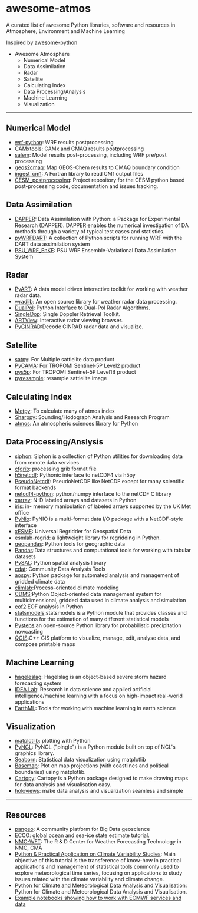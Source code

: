 # awesome-atmos
A curated list of awesome Python libraries, software and resources in Atmosphere, Environment and Machine Learning

Inspired by [awesome-python](https://github.com/vinta/awesome-python)

* Awesome Atmosphere
  * Numerical Model
  * Data Assimilation
  * Radar
  * Satellite
  * Calculating Index  
  * Data Processing/Analysis
  * Machine Learning
  * Visualization

---

## Numerical Model
  * [wrf-python](https://wrf-python.readthedocs.io/en/latest/): WRF results postprocessing
  * [CAMxtools](https://github.com/jaegunjung/CAMxtools): CAMx and CMAQ results postprocessing
  * [salem](https://salem.readthedocs.io/en/latest/): Model results post-processing, including WRF pre/post processing
  * [geos2cmaq](https://github.com/barronh/geos2cmaq): Map GEOS-Chem results to CMAQ boundary condition
  * [ingest_cm1](https://github.com/cwebster2/ingest_cm1): A Fortran library to read CM1 output files
  * [CESM_postprocessing](https://github.com/NCAR/CESM_postprocessing): Project repository for the CESM python based post-processing code, documentation and issues tracking.

## Data Assimilation
  * [DAPPER](https://github.com/nansencenter/DAPPER): Data Assimilation with Python: a Package for Experimental Research (DAPPER). DAPPER enables the numerical investigation of DA methods through a variety of typical test cases and statistics.
  * [pyWRFDART](https://github.com/lmadaus/pyWRFDART): A collection of Python scripts for running WRF with the DART data assimilation system
  * [PSU_WRF_EnKF](https://github.com/myying/PSU_WRF_EnKF): PSU WRF Ensemble-Variational Data Assimilation System

## Radar
  * [PyART](https://github.com/ARM-DOE/pyart): A data model driven interactive toolkit for working with weather radar data.
  * [wradlib](https://wradlib.org/): An open source library for weather radar data processing.
  * [DualPol](https://github.com/nasa/DualPol): Python Interface to Dual-Pol Radar Algorithms.
  * [SingleDop](https://github.com/nasa/DualPol): Single Doppler Retrieval Toolkit.
  * [ARTView](https://github.com/nguy/artview): Interactive radar viewing browser.
  * [PyCINRAD](https://github.com/CyanideCN/PyCINRAD):Decode CINRAD radar data and visualize.

## Satellite
  * [satpy](https://github.com/pytroll/satpy): For Multiple sattlelite data product
  * [PyCAMA](https://dev.knmi.nl/projects/pycama): For TROPOMI Sentinel-5P Level2 product
  * [pys5p](https://github.com/rmvanhees/pys5p): For TROPOMI Sentinel-5P Level1B product
  * [pyresample](https://pyresample.readthedocs.io/en/latest/): resample sattlelite image

## Calculating Index
  * [Metpy](https://unidata.github.io/MetPy/latest/index.html): To calculate many of atmos index
  * [Sharppy](https://github.com/sharppy/SHARPpy): Sounding/Hodograph Analysis and Research Program
  * [atmos](https://github.com/atmos-python/atmos): An atmospheric sciences library for Python

## Data Processing/Anslysis
  * [siphon](https://unidata.github.io/siphon/latest/index.html): Siphon is a collection of Python utilities for downloading data from remote data services
  * [cfgrib](https://github.com/ecmwf/cfgrib): processing grib format file
  * [h5netcdf](https://github.com/shoyer/h5netcdf): Pythonic interface to netCDF4 via h5py
  * [PseudoNetcdf](https://github.com/barronh/pseudonetcdf): PseudoNetCDF like NetCDF except for many scientific format backends
  * [netcdf4-python](https://github.com/Unidata/netcdf4-python): python/numpy interface to the netCDF C library
  * [xarray](http://xarray.pydata.org/en/stable/): N-D labeled arrays and datasets in Python
  * [iris](https://scitools.org.uk/iris/docs/v1.9.0/html/index.html): in- memory manipulation of labeled arrays supported by the UK Met office
  * [PyNio](https://github.com/NCAR/pynio): PyNIO is a multi-format data I/O package with a NetCDF-style interface
  * [xESMF](https://github.com/JiaweiZhuang/xESMF): Universal Regridder for Geospatial Data 
  * [esmlab-regrid](https://github.com/NCAR/esmlab-regrid): a lightweight library for regridding in Python.
  * [geopandas](https://github.com/geopandas/geopandas): Python tools for geographic data
  * [Pandas](https://pandas.pydata.org/):Data structures and computational tools for working with tabular datasets
  * [PySAL](https://github.com/pysal/PySAL): Python spatial analysis library
  * [cdat](https://github.com/CDAT/cdat): Community Data Analysis Tools  
  * [aospy](https://github.com/spencerahill/aospy): Python package for automated analysis and management of gridded climate data
  * [climlab](https://climlab.readthedocs.io/en/latest/):Process-oriented climate modeling
  * [CDMS](https://cdms.readthedocs.io/en/latest/index.html):Python Object-oriented data management system for multidimensional, gridded data used in climate analysis and simulation
  * [eof2](https://github.com/ajdawson/eof2):EOF analysis in Python
  * [statsmodels](http://www.statsmodels.org/devel/):statsmodels is a Python module that provides classes and functions for the estimation of many different statistical models
  * [Pysteps](https://pysteps.readthedocs.io/en/latest/auto_examples/index.html):an open-source Python library for probabilistic precipitation nowcasting
  * [QGIS](https://qgis.org/):C++ GIS platform to visualize, manage, edit, analyse data, and compose printable maps
## Machine Learning
  * [hageleslag](https://github.com/djgagne/hagelslag): Hagelslag is an object-based severe storm hazard forecasting system
  * [IDEA Lab](http://www.mcgovern-fagg.org/idea/index.html): Research in data science and applied artificial intelligence/machine learning with a focus on high-impact real-world applications
  * [EarthML](https://github.com/pyviz-topics/EarthML): Tools for working with machine learning in earth science

## Visualization
  * [matplotlib](https://github.com/matplotlib/matplotlib): plotting with Python
  * [PyNGL](https://github.com/NCAR/pyngl): PyNGL ("pingle") is a Python module built on top of NCL's graphics library.
  * [Seaborn](https://github.com/mwaskom/seaborn): Statistical data visualization using matplotlib
  * [Basemap](https://matplotlib.org/basemap/): Plot on map projections (with coastlines and political boundaries) using matplotlib.
  * [Cartopy](https://scitools.org.uk/cartopy/docs/latest/): Cartopy is a Python package designed to make drawing maps for data analysis and visualisation easy.
  * [holoviews](https://github.com/pyviz/holoviews): make data analysis and visualization seamless and simple

---

## Resources
  * [pangeo](https://pangeo.io/): A community platform for Big Data geoscience
  * [ECCO](https://ecco-v4-python-tutorial.readthedocs.io/index.html): global ocean and sea-ice state estimate tutorial. 
  * [NMC-WFT](https://github.com/nmcdev): The R & D Center for Weather Forecasting Technology in NMC, CMA
  * [Python & Practical Application on Climate Variability Studies](https://github.com/royalosyin/Python-Practical-Application-on-Climate-Variability-Studies): Main objective of this tutorial is the transference of know-how in practical applications and management of statistical tools commonly used to explore meteorological time series, focusing on applications to study issues related with the climate variability and climate change. 
  * [Python for Climate and Meteorological Data Analysis and Visualisation](https://github.com/nicolasfauchereau/Auckland_Python_Workshop): Python for Climate and Meteorological Data Analysis and Visualisation.
  * [Example notebooks showing how to work with ECMWF services and data](https://github.com/ecmwf/notebook-examples)


